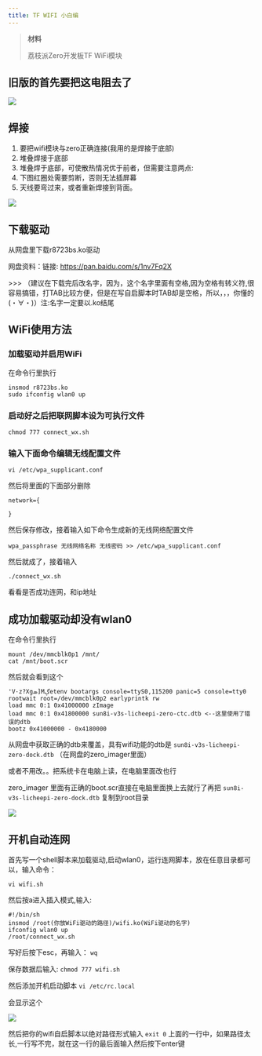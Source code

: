 ```yaml
---
title: TF WIFI 小白编
---
```


> **材料**
>
> 荔枝派Zero开发板TF WiFi模块

## 旧版的首先要把这电阻去了


![](./../_static/Contribution/article_56.png)


## 焊接


1.  要把wifi模块与zero正确连接(我用的是焊接于底部)
2.  堆叠焊接于底部
3.  堆叠焊于底部，可使散热情况优于前者，但需要注意两点:
4.  下图红圈处需要剪断，否则无法插屏幕
5.  天线要弯过来，或者重新焊接到背面。

![](./../_static/Contribution/article_57.png)


## 下载驱动


从网盘里下载r8723bs.ko驱动

网盘资料：链接: <https://pan.baidu.com/s/1nv7Fq2X>

\>\>\>
（建议在下载完后改名字，因为，这个名字里面有空格,因为空格有转义符,很容易搞错，打TAB比较方便，但是在写自启脚本时TAB却是空格，所以，，，你懂的(・∀・)）注:名字一定要以.ko结尾

## WiFi使用方法


### 加载驱动并启用WiFi


在命令行里执行

```
insmod r8723bs.ko
sudo ifconfig wlan0 up
```

### 启动好之后把联网脚本设为可执行文件


`chmod 777 connect_wx.sh`

### 输入下面命令编辑无线配置文件


`vi /etc/wpa_supplicant.conf`

然后将里面的下面部分删除

```
network={

}
```

然后保存修改，接着输入如下命令生成新的无线网络配置文件

`wpa_passphrase 无线网络名称 无线密码 >> /etc/wpa_supplicant.conf`

然后就成了，接着输入

`./connect_wx.sh`

看看是否成功连网，和ip地址

## 成功加载驱动却没有wlan0


在命令行里执行

```
mount /dev/mmcblk0p1 /mnt/
cat /mnt/boot.scr
```

然后就会看到这个

```
'V·z?Xցܣ]Mڳetenv bootargs console=ttyS0,115200 panic=5 console=tty0 rootwait root=/dev/mmcblk0p2 earlyprintk rw
load mmc 0:1 0x41000000 zImage
load mmc 0:1 0x41800000 sun8i-v3s-licheepi-zero-ctc.dtb <--这里使用了错误的dtb
bootz 0x41000000 - 0x4180000
```

从网盘中获取正确的dtb来覆盖，具有wifi功能的dtb是
`sun8i-v3s-licheepi-zero-dock.dtb` （在网盘的zero\_imager里面）

或者不用改。。把系统卡在电脑上读，在电脑里面改也行

zero\_imager 里面有正确的boot.scr直接在电脑里面换上去就行了再把
`sun8i-v3s-licheepi-zero-dock.dtb` 复制到root目录

![](./../_static/Contribution/article_58.png)


## 开机自动连网

首先写一个shell脚本来加载驱动,启动wlan0，运行连网脚本，放在任意目录都可以，输入命令：

`vi wifi.sh`

然后按a进入插入模式,输入:

```
#!/bin/sh
insmod /root(你放WiFi驱动的路径)/wifi.ko(WiFi驱动的名字)
ifconfig wlan0 up
/root/connect_wx.sh
```

写好后按下esc，再输入： `wq`

保存数据后输入: `chmod 777 wifi.sh`

然后添加开机启动脚本 `vi /etc/rc.local`

会显示这个

![](./../_static/Contribution/article_59.png)


然后把你的wifi自启脚本以绝对路径形式输入 `exit 0` 上面的一行中，如果路径太长,一行写不完，就在这一行的最后面输入然后按下enter键
